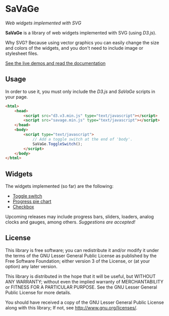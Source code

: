 SaVaGe
======

_Web widgets implemented with SVG_

**SaVaGe** is a library of web widgets implemented with SVG (using _D3.js_).

Why SVG? Because using vector graphics you can easily change the size and colors of the widgets, and you don't need to include image or stylesheet files.

[See the live demos and read the documentation](http://jfmdev.github.io/SaVaGe/ "SaVaGe - Web widgets with SVG")

Usage
-----

In order to use it, you must only include the _D3.js_ and _SaVaGe_  scripts in your page.

```html
<html>
    <head>
        <script src="d3.v3.min.js" type="text/javascript"></script>
        <script src="savage.min.js" type="text/javascript"></script>
    </head>
    <body>
        <script type="text/javascript">
            // Add a toggle switch at the end of 'body'.
            SaVaGe.ToggleSwitch();
        </script>
    </body>
</html>
```

Widgets
-------

The widgets implemented (so far) are the following:

* [Toggle switch](http://jfmdev.github.io/SaVaGe/toggle-switch.html "SaVaGe - Toggle switch widget")
* [Progress pie chart](http://jfmdev.github.io/SaVaGe/docs/progress-pie-chart.html "SaVaGe - Progress pie chart widget")
* [Checkbox](http://jfmdev.github.io/SaVaGe/docs/checkbox.html "SaVaGe - Checkbox widget")

Upcoming releases may include progress bars, sliders, loaders, analog clocks and gauges, among others. _Suggestions are accepted!_

License
-------

This library is free software; you can redistribute it and/or
modify it under the terms of the GNU Lesser General Public
License as published by the Free Software Foundation; either
version 3 of the License, or (at your option) any later version.

This library is distributed in the hope that it will be useful,
but WITHOUT ANY WARRANTY; without even the implied warranty of
MERCHANTABILITY or FITNESS FOR A PARTICULAR PURPOSE.  See the GNU
Lesser General Public License for more details.

You should have received a copy of the GNU Lesser General Public
License along with this library; If not, see <http://www.gnu.org/licenses/>.
